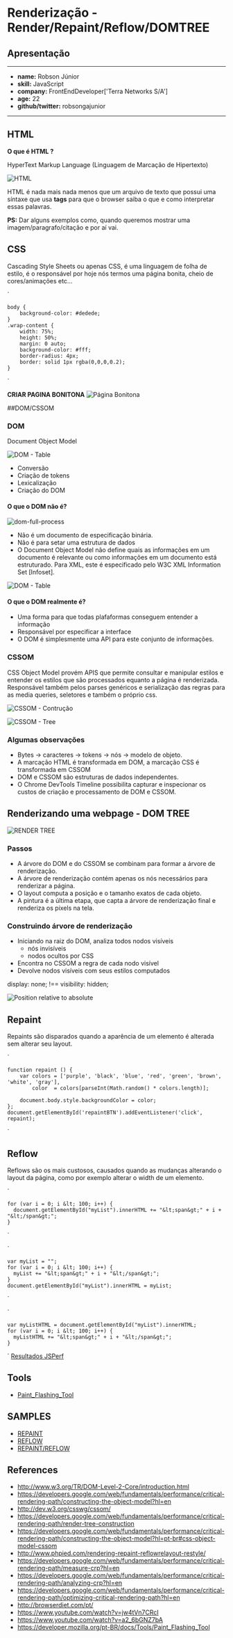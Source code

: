 # Renderização - Render/Repaint/Reflow/DOMTREE

## Apresentação

-----------------------------------

* __name:__ Robson Júnior
* __skill:__ JavaScript
* __company:__ FrontEndDeveloper['Terra Networks S/A']
* __age:__ 22
* __github/twitter:__ robsongajunior

-----------------------------------


## HTML

__O que é HTML ?__

HyperText Markup Language (Linguagem de Marcação de Hipertexto)

![HTML](images/html.jpg)

HTML é nada mais nada menos que um arquivo de texto que possui uma síntaxe que usa __tags__ para que o browser saiba o que e como interpretar essas palavras.

__PS:__ Dar alguns exemplos como, quando queremos mostrar uma imagem/paragrafo/citação e por aí vai.


## CSS

Cascading Style Sheets ou apenas CSS, é uma linguagem de folha de estilo, é o responsável por hoje nós termos uma página
bonita, cheio de cores/animações etc...

`

    body {
        background-color: #dedede;
    }
    .wrap-content {
        width: 75%;
        height: 50%;
        margin: 0 auto;
        background-color: #fff;
        border-radius: 4px;
        border: solid 1px rgba(0,0,0,0.2);
    }

`

__CRIAR PAGINA BONITONA__
![Página Bonitona](images/pretty-page.jpg)


##DOM/CSSOM

### DOM
Document Object Model

![DOM - Table](images/table.gif)

* Conversão
* Criação de tokens
* Lexicalização
* Criação do DOM

#### O que o DOM não é?

![dom-full-process](images/dom-full-process.png)

* Não é um documento de especificação binária.
* Não é para setar uma estrutura de dados
* O Document Object Model não define quais as informações em um documento é relevante ou como informações em um documento está estruturado. Para XML, este é especificado pelo W3C XML Information Set [Infoset]. 

![DOM - Table](images/dom-tree.png)

#### O que o DOM realmente é?
* Uma forma para que todas plafaformas conseguem entender a informação
* Responsável por especificar a interface
* O DOM é simplesmente uma API para este conjunto de informações.


### CSSOM
CSS Object Model provém APIS que permite consultar e manipular estilos e entender os estilos
que são processados equanto a página é renderizada. Responsável também pelos parses genéricos e serialização
das regras para as media queries, seletores e também o próprio css.

![CSSOM - Contrução](images/cssom-construction.png)

![CSSOM - Tree](images/cssom-tree.png)

### Algumas observações
 * Bytes → caracteres → tokens → nós → modelo de objeto.
 * A marcação HTML é transformada em DOM, a marcação CSS é transformada em CSSOM
 * DOM e CSSOM são estruturas de dados independentes.
 * O Chrome DevTools Timeline possibilita capturar e inspecionar os custos de criação e processamento de DOM e CSSOM.


## Renderizando uma webpage - DOM TREE

![RENDER TREE](images/render-tree-construction.png)

### Passos
* A árvore do DOM e do CSSOM se combinam para formar a árvore de renderização.
* A árvore de renderização contém apenas os nós necessários para renderizar a página.
* O layout computa a posição e o tamanho exatos de cada objeto.
* A pintura é a última etapa, que capta a árvore de renderização final e renderiza os pixels na tela.

### Construindo árvore de renderização
* Iniciando na raiz do DOM, analiza todos nodos visíveis
    - nós invisíveis
    - nodos ocultos por CSS
* Encontra no CSSOM a regra de cada nodo visível
* Devolve nodos visíveis com seus estilos computados

display: none; !== visibility: hidden;

![Position relative to absolute](images/layout-viewport.png)


## Repaint
Repaints são disparados quando a aparência de um elemento é alterada sem alterar seu layout.

`

    function repaint () {
    	var colors = ['purple', 'black', 'blue', 'red', 'green', 'brown', 'white', 'gray'],
    		color  = colors[parseInt(Math.random() * colors.length)];

    	document.body.style.backgroundColor = color;
    };
    document.getElementById('repaintBTN').addEventListener('click', repaint);

`


## Reflow
Reflows são os mais custosos, causados quando as mudanças alterando o layout da página,
como por exemplo alterar o width de um elemento.

`

    for (var i = 0; i &lt; 100; i++) {
      document.getElementById("myList").innerHTML += "&lt;span&gt;" + i + "&lt;/span&gt;";
    }
`

`

    var myList = "";
    for (var i = 0; i &lt; 100; i++) {
      myList += "&lt;span&gt;" + i + "&lt;/span&gt;";
    }
    document.getElementById("myList").innerHTML = myList;
`

`

    var myListHTML = document.getElementById("myList").innerHTML;
    for (var i = 0; i &lt; 100; i++) {
      myListHTML += "&lt;span&gt;" + i + "&lt;/span&gt;";
    }
`
[Resultados JSPerf](http://jsperf.com/browser-diet-dom-manipulation/11)


## Tools
* [Paint_Flashing_Tool](https://developer.mozilla.org/pt-BR/docs/Tools/Paint_Flashing_Tool)


## SAMPLES
* [REPAINT](samples/repaint.html)
* [REFLOW](samples/reflow-1.html)
* [REPAINT/REFLOW](samples/repaint-reflow.html)


## References
* http://www.w3.org/TR/DOM-Level-2-Core/introduction.html
* https://developers.google.com/web/fundamentals/performance/critical-rendering-path/constructing-the-object-model?hl=en
* http://dev.w3.org/csswg/cssom/
* https://developers.google.com/web/fundamentals/performance/critical-rendering-path/render-tree-construction
* https://developers.google.com/web/fundamentals/performance/critical-rendering-path/constructing-the-object-model?hl=pt-br#css-object-model-cssom
* http://www.phpied.com/rendering-repaint-reflowrelayout-restyle/
* https://developers.google.com/web/fundamentals/performance/critical-rendering-path/measure-crp?hl=en
* https://developers.google.com/web/fundamentals/performance/critical-rendering-path/analyzing-crp?hl=en
* https://developers.google.com/web/fundamentals/performance/critical-rendering-path/optimizing-critical-rendering-path?hl=en
* http://browserdiet.com/pt/
* https://www.youtube.com/watch?v=jw4tVn7CRcI
* https://www.youtube.com/watch?v=a2_6bGNZ7bA
* https://developer.mozilla.org/pt-BR/docs/Tools/Paint_Flashing_Tool
